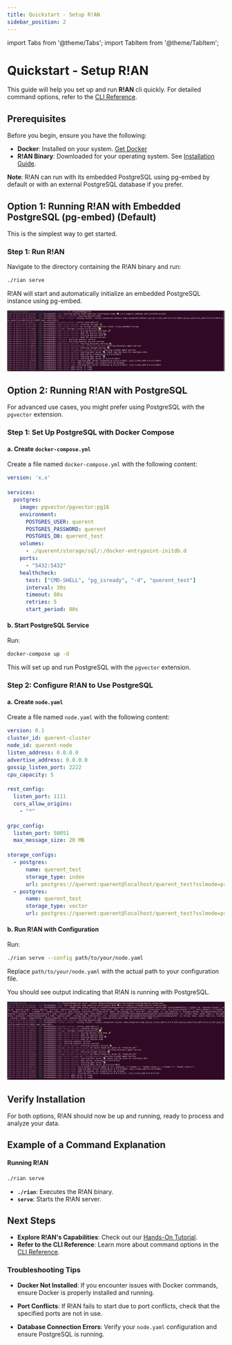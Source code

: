 ```yaml
---
title: Quickstart - Setup R!AN
sidebar_position: 2
---
```


import Tabs from '@theme/Tabs';
import TabItem from '@theme/TabItem';


# Quickstart - Setup R!AN

This guide will help you set up and run **R!AN** cli quickly. For detailed command options, refer to the [CLI Reference](../reference/cli.md).

## Prerequisites

Before you begin, ensure you have the following:

- **Docker**: Installed on your system. [Get Docker](https://docs.docker.com/get-docker/)
- **R!AN Binary**: Downloaded for your operating system. See [Installation Guide](../get-started/installation.md).

**Note**: R!AN can run with its embedded PostgreSQL using pg-embed by default or with an external PostgreSQL database if you prefer.

## Option 1: Running R!AN with Embedded PostgreSQL (pg-embed) (Default)

This is the simplest way to get started.

### Step 1: Run R!AN

Navigate to the directory containing the R!AN binary and run:

```bash
./rian serve
```

R!AN will start and automatically initialize an embedded PostgreSQL instance using pg-embed.


![R!AN running with Embedded PostgreSQL](../assets/get-started/rain_startup_pgembed.png)

## Option 2: Running R!AN with PostgreSQL

For advanced use cases, you might prefer using PostgreSQL with the `pgvector` extension.

### Step 1: Set Up PostgreSQL with Docker Compose

#### a. Create `docker-compose.yml`

Create a file named `docker-compose.yml` with the following content:

```yaml
version: 'x.x'

services:
  postgres:
    image: pgvector/pgvector:pg16
    environment:
      POSTGRES_USER: querent
      POSTGRES_PASSWORD: querent
      POSTGRES_DB: querent_test
    volumes:
      - ./querent/storage/sql/:/docker-entrypoint-initdb.d
    ports:
      - "5432:5432"
    healthcheck:
      test: ["CMD-SHELL", "pg_isready", "-d", "querent_test"]
      interval: 30s
      timeout: 60s
      retries: 5
      start_period: 80s
```

#### b. Start PostgreSQL Service

Run:

```bash
docker-compose up -d
```

This will set up and run PostgreSQL with the `pgvector` extension.

### Step 2: Configure R!AN to Use PostgreSQL

#### a. Create `node.yaml`

Create a file named `node.yaml` with the following content:

```yaml
version: 0.1
cluster_id: querent-cluster
node_id: querent-node
listen_address: 0.0.0.0
advertise_address: 0.0.0.0
gossip_listen_port: 2222
cpu_capacity: 5

rest_config:
  listen_port: 1111
  cors_allow_origins:
    - "*"

grpc_config:
  listen_port: 50051
  max_message_size: 20 MB

storage_configs:
  - postgres:
      name: querent_test
      storage_type: index
      url: postgres://querent:querent@localhost/querent_test?sslmode=prefer
  - postgres:
      name: querent_test
      storage_type: vector
      url: postgres://querent:querent@localhost/querent_test?sslmode=prefer
```

#### b. Run R!AN with Configuration

Run:

```bash
./rian serve --config path/to/your/node.yaml
```

Replace `path/to/your/node.yaml` with the actual path to your configuration file.

You should see output indicating that R!AN is running with PostgreSQL.

![R!AN running with PostgreSQL](../assets/get-started/rian_with_pg.png)

## Verify Installation

For both options, R!AN should now be up and running, ready to process and analyze your data.

## Example of a Command Explanation

#### Running R!AN

```bash
./rian serve
```

- **`./rian`**: Executes the R!AN binary.
- **`serve`**: Starts the R!AN server.

## Next Steps

- **Explore R!AN's Capabilities**: Check out our [Hands-On Tutorial](../get-started/agn_quickstart.md).
- **Refer to the CLI Reference**: Learn more about command options in the [CLI Reference](../reference/cli.md).




### Troubleshooting Tips

- **Docker Not Installed**: If you encounter issues with Docker commands, ensure Docker is properly installed and running.

- **Port Conflicts**: If R!AN fails to start due to port conflicts, check that the specified ports are not in use.

- **Database Connection Errors**: Verify your `node.yaml` configuration and ensure PostgreSQL is running.



